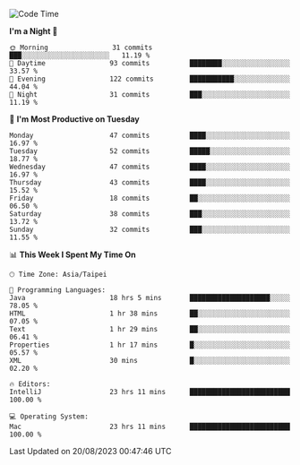 <!--START_SECTION:waka-->
![Code Time](http://img.shields.io/badge/Code%20Time-363%20hrs%2021%20mins-blue)

**I'm a Night 🦉** 

```text
🌞 Morning                31 commits          ███░░░░░░░░░░░░░░░░░░░░░░   11.19 % 
🌆 Daytime                93 commits          ████████░░░░░░░░░░░░░░░░░   33.57 % 
🌃 Evening                122 commits         ███████████░░░░░░░░░░░░░░   44.04 % 
🌙 Night                  31 commits          ███░░░░░░░░░░░░░░░░░░░░░░   11.19 % 
```
📅 **I'm Most Productive on Tuesday** 

```text
Monday                   47 commits          ████░░░░░░░░░░░░░░░░░░░░░   16.97 % 
Tuesday                  52 commits          █████░░░░░░░░░░░░░░░░░░░░   18.77 % 
Wednesday                47 commits          ████░░░░░░░░░░░░░░░░░░░░░   16.97 % 
Thursday                 43 commits          ████░░░░░░░░░░░░░░░░░░░░░   15.52 % 
Friday                   18 commits          ██░░░░░░░░░░░░░░░░░░░░░░░   06.50 % 
Saturday                 38 commits          ███░░░░░░░░░░░░░░░░░░░░░░   13.72 % 
Sunday                   32 commits          ███░░░░░░░░░░░░░░░░░░░░░░   11.55 % 
```


📊 **This Week I Spent My Time On** 

```text
🕑︎ Time Zone: Asia/Taipei

💬 Programming Languages: 
Java                     18 hrs 5 mins       ████████████████████░░░░░   78.05 % 
HTML                     1 hr 38 mins        ██░░░░░░░░░░░░░░░░░░░░░░░   07.05 % 
Text                     1 hr 29 mins        ██░░░░░░░░░░░░░░░░░░░░░░░   06.41 % 
Properties               1 hr 17 mins        █░░░░░░░░░░░░░░░░░░░░░░░░   05.57 % 
XML                      30 mins             █░░░░░░░░░░░░░░░░░░░░░░░░   02.20 % 

🔥 Editors: 
IntelliJ                 23 hrs 11 mins      █████████████████████████   100.00 % 

💻 Operating System: 
Mac                      23 hrs 11 mins      █████████████████████████   100.00 % 
```


 Last Updated on 20/08/2023 00:47:46 UTC
<!--END_SECTION:waka-->
